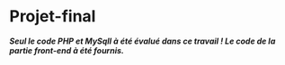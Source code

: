 # Projet-final

***Seul le code PHP et MySqlI à été évalué dans ce travail ! Le code de la partie front-end à été fournis.***
